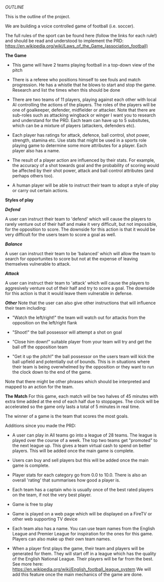 *OUTLINE*

This is the outline of the project.

We are building a voice controlled game of football (i.e. soccer).

The full rules of the sport can be found here (follow the links for each rule!) and should be read and understood to implement the PRD: https://en.wikipedia.org/wiki/Laws_of_the_Game_(association_football)

**The Game**

- This game will have 2 teams playing football in a top-down view of the pitch

- There is a referee who positions himself to see fouls and match progression. He has a whistle that he blows to start and stop the game. Research and list the times when this should be done

- There are two teams of 11 players, playing against each other with local AI controlling the actions of the players. The roles of the players will be one of goalkeeper, defender, midfielder or attacker. Note that there are sub-roles such as attacking wingback or winger I want you to research and understand for the PRD. Each team can have up to 5 subsitutes, which can be a mixture of players (attackers, defenders etc).

- Each player has ratings for attack, defence, ball control, shot power, strength, stamina etc. Use stats that might be used in a sports role playing game to determine some more attributes for a player. Each player also has a name.

- The result of a player action are influenced by their stats. For example, the accuracy of a shot towards goal and the probability of scoring would be affected by their shot power, attack and ball control attributes (and perhaps others too).

- A human player will be able to instruct their team to adopt a style of play or carry out certain actions.


**Styles of play**

***Defend***

A user can instruct their team to 'defend' which will cause the players to rarely venture out of their half and make it very difficult, but not impossible, for the opposition to score. The downside for this action is that it would be very difficult for the users team to score a goal as well.

***Balance***

A user can instruct their team to be 'balanced' which will allow the team to search for opportunites to score but not at the expense of leaving themselves vulnerable to attack.

***Attack***

A user can instruct their team to 'attack' which will cause the players to aggresively venture out of their half and try to score a goal. The downside for this action is that it would leave them vulnerable in defense.

***Other***
Note that the user can also give other instructions that will influence their team including:
- "Watch the left/right!" the team will watch out for attacks from the opposition on the left/right flank

- "Shoot!" the ball possessor will attempt a shot on goal

- "Close him down!" suitable player from your team will try and get the ball off the opposition team

- "Get it up the pitch!" the ball possessor on the users team will kick the ball upfield and potentially out of bounds. This is in situations where their team is being overwhelmed by the opposition or they want to run the clock down to the end of the game.

Note that there might be other phrases which should be interpreted and mapped to an action for the team.


**The Match**
For this game, each match will be two halves of 45 minutes with extra time added at the end of each half due to stoppages. The clock will be accelerated so the game only lasts a total of 5 minutes in real time.

The winner of a game is the team that scores the most goals.

Additions since you made the PRD:

- A user can play in All teams go into a league of 28 teams. The league is played over the course of a week. The top two teams get "promoted" to the next league up. This gives a team virtual cash to spend on better players. This will be added once the main game is complete.

- Users can buy and sell players but this will be added once the main game is complete.

- Player stats for each category go from 0.0 to 10.0. There is also an overall 'rating' that summarises how good a player is.

- Each team has a captain who is usually once of the best rated players on the team, if not the very best player.

- Game is free to play

- Game is played on a web page which will be displayed on a FireTV or other web supporting TV device

- Each team also has a name. You can use team names from the English League and Premier League for inspiration for the ones for this game. Players can also make up their own team names.

- When a player first plays the game, their team and players will be generated for them. They will start off in a league which has the quality of the English National League. Their players will be far from the best. See more here: https://en.wikipedia.org/wiki/English_football_league_system  We will add this feature once the main mechanics of the game are done.





